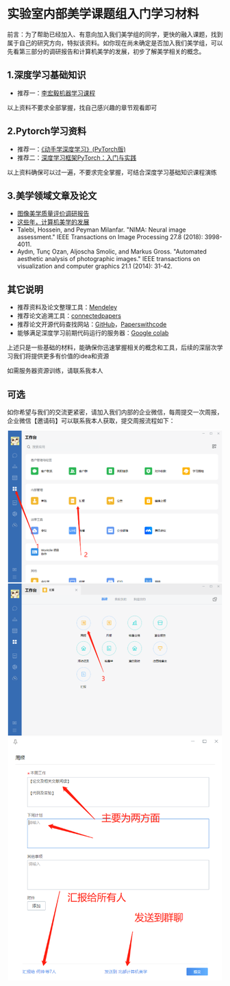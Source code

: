 实验室内部美学课题组入门学习材料
===============================

前言：为了帮助已经加入、有意向加入我们美学组的同学，更快的融入课题，找到属于自己的研究方向，特拟该资料。如你现在尚未确定是否加入我们美学组，可以先看第三部分的调研报告和计算机美学的发展，初步了解美学相关的概念。

1.深度学习基础知识
------------------
* 推荐一：[李宏毅机器学习课程](https://www.bilibili.com/video/BV1JE411g7XF?from=search&seid=16114573361443816126)

以上资料不要求全部掌握，找自己感兴趣的章节观看即可

2.Pytorch学习资料
------------------
* 推荐一：[《动手学深度学习》(PyTorch版)](https://tangshusen.me/Dive-into-DL-PyTorch/#/)
* 推荐二：[深度学习框架PyTorch：入门与实践](https://github.com/chenyuntc/pytorch-book)

以上资料确保可以过一遍，不要求完全掌握，可结合深度学习基础知识课程演练

3.美学领域文章及论文
------------------
* [图像美学质量评价调研报告](https://zhuanlan.zhihu.com/p/37307679)
* [这些年，计算机美学的发展](https://zhuanlan.zhihu.com/p/91516029)
* Talebi, Hossein, and Peyman Milanfar. "NIMA: Neural image assessment." IEEE Transactions on Image Processing 27.8 (2018): 3998-4011.
* Aydın, Tunç Ozan, Aljoscha Smolic, and Markus Gross. "Automated aesthetic analysis of photographic images." IEEE transactions on visualization and computer graphics 21.1 (2014): 31-42.

其它说明
---------------------
* 推荐资料及论文整理工具：[Mendeley](https://zhuanlan.zhihu.com/p/28762628)
* 推荐论文追溯工具：[connectedpapers](https://www.connectedpapers.com/)
* 推荐论文开源代码查找网站：[GitHub](https://github.com/)，[Paperswithcode](https://paperswithcode.com/)
* 能够满足深度学习前期代码运行的服务器：[Google colab](https://colab.research.google.com/notebooks/intro.ipynb)

上述只是一些基础的材料，能确保你迅速掌握相关的概念和工具，后续的深层次学习我们将提供更多有价值的idea和资源

如需服务器资源训练，请联系我本人

可选
-------------------------
如你希望与我们的交流更紧密，请加入我们内部的企业微信，每周提交一次周报，企业微信【邀请码】可以联系我本人获取，提交周报流程如下：
<div align=center>
<img width="500" src="Co_IAA1.png" alt="封面"/>
</div>
<div align=center>
<img width="500" src="Co_IAA3.png" alt="封面"/>
</div>
<div align=center>
<img width="500" src="Co_IAA4.png" alt="封面"/>
</div>


